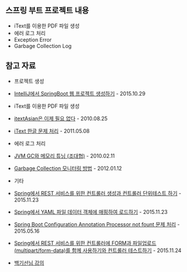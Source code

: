 ## 스프링 부트 프로젝트 내용
 - iText를 이용한 PDF 파일 생성
 - 에러 로그 처리
  - Exception Error
  - Garbage Collection Log

## 참고 자료
 - 프로젝트 생성
  - [IntelliJ에서 SpringBoot 웹 프로젝트 생성하기](http://blog.saltfactory.net/java/creating-springboot-project-in-intellij.html) - 2015.10.29

 - iText를 이용한 PDF 파일 생성
  - [itextAsian은 이제 필요 없다](http://programmers.tistory.com/397) - 2010.08.25
  - [iText 한글 문제 처리](http://xperjune.tistory.com/entry/iText-%ED%95%9C%EA%B8%80-%EB%AC%B8%EC%A0%9C-%EC%B2%98%EB%A6%AC) - 2011.05.08

 - 에러 로그 처리
  - [JVM GC와 메모리 튜닝 (조대협)](http://5dol.tistory.com/183) - 2010.02.11
  - [Garbage Collection 모니터링 방법](http://d2.naver.com/helloworld/6043) - 2012.01.12

 - 기타
  - [Spring에서 REST 서비스를 위한 컨트롤러 생성과 컨트롤러 단위테스트 하기](http://blog.saltfactory.net/java/create-and-test-rest-conroller-in-spring.html) - 2015.11.23
  - [Spring에서 YAML 파일 데이터 객체에 매핑하여 로드하기](http://blog.saltfactory.net/java/load-yaml-file-in-spring.html) - 2015.11.23
  - [Spring Boot Configuration Annotation Processor not fount 문제 처리](http://www.mdoninger.de/2015/05/16/completion-for-custom-properties-in-spring-boot.html) - 2015.05.16
  - [Spring에서 REST 서비스를 위한 컨트롤러에 FORM과 파일업로드(multipart/form-data)를 함께 사용하기와 컨트롤러 테스트하기](http://blog.saltfactory.net/java/submit-multipart-form-data-and-test-in-spring.html) - 2015.11.24

  - [백기선님 강의](https://www.youtube.com/watch?v=YrO4YSRkc-U)